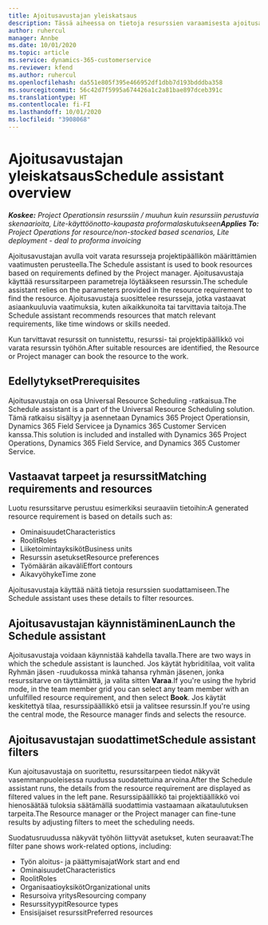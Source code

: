 ```yaml
---
title: Ajoitusavustajan yleiskatsaus
description: Tässä aiheessa on tietoja resurssien varaamisesta ajoitusavustajan avulla.
author: ruhercul
manager: Annbe
ms.date: 10/01/2020
ms.topic: article
ms.service: dynamics-365-customerservice
ms.reviewer: kfend
ms.author: ruhercul
ms.openlocfilehash: da551e805f395e466952df1dbb7d193bdddba358
ms.sourcegitcommit: 56c42d7f5995a674426a1c2a81bae897dceb391c
ms.translationtype: HT
ms.contentlocale: fi-FI
ms.lasthandoff: 10/01/2020
ms.locfileid: "3908068"
---
```

# <a name="schedule-assistant-overview"></a><span data-ttu-id="b656e-103">Ajoitusavustajan yleiskatsaus</span><span class="sxs-lookup"><span data-stu-id="b656e-103">Schedule assistant overview</span></span>

<span data-ttu-id="b656e-104">_**Koskee:** Project Operationsin resurssiin / muuhun kuin resurssiin perustuvia skenaarioita, Lite-käyttöönotto-kaupasta proformalaskutukseen_</span><span class="sxs-lookup"><span data-stu-id="b656e-104">_**Applies To:** Project Operations for resource/non-stocked based scenarios, Lite deployment - deal to proforma invoicing_</span></span>

<span data-ttu-id="b656e-105">Ajoitusavustajan avulla voit varata resursseja projektipäällikön määrittämien vaatimusten perusteella.</span><span class="sxs-lookup"><span data-stu-id="b656e-105">The Schedule assistant is used to book resources based on requirements defined by the Project manager.</span></span> <span data-ttu-id="b656e-106">Ajoitusavustaja käyttää resurssitarpeen parametreja löytääkseen resurssin.</span><span class="sxs-lookup"><span data-stu-id="b656e-106">The schedule assistant relies on the parameters provided in the resource requirement to find the resource.</span></span> <span data-ttu-id="b656e-107">Ajoitusavustaja suosittelee resursseja, jotka vastaavat asiaankuuluvia vaatimuksia, kuten aikaikkunoita tai tarvittavia taitoja.</span><span class="sxs-lookup"><span data-stu-id="b656e-107">The Schedule assistant recommends resources that match relevant requirements, like time windows or skills needed.</span></span>

<span data-ttu-id="b656e-108">Kun tarvittavat resurssit on tunnistettu, resurssi- tai projektipäällikkö voi varata resurssin työhön.</span><span class="sxs-lookup"><span data-stu-id="b656e-108">After suitable resources are identified, the Resource or Project manager can book the resource to the work.</span></span>

## <a name="prerequisites"></a><span data-ttu-id="b656e-109">Edellytykset</span><span class="sxs-lookup"><span data-stu-id="b656e-109">Prerequisites</span></span>

<span data-ttu-id="b656e-110">Ajoitusavustaja on osa Universal Resource Scheduling -ratkaisua.</span><span class="sxs-lookup"><span data-stu-id="b656e-110">The Schedule assistant is a part of the Universal Resource Scheduling solution.</span></span> <span data-ttu-id="b656e-111">Tämä ratkaisu sisältyy ja asennetaan Dynamics 365 Project Operationsin, Dynamics 365 Field Servicee ja Dynamics 365 Customer Servicen kanssa.</span><span class="sxs-lookup"><span data-stu-id="b656e-111">This solution is included and installed with Dynamics 365 Project Operations, Dynamics 365 Field Service, and Dynamics 365 Customer Service.</span></span>

## <a name="matching-requirements-and-resources"></a><span data-ttu-id="b656e-112">Vastaavat tarpeet ja resurssit</span><span class="sxs-lookup"><span data-stu-id="b656e-112">Matching requirements and resources</span></span>

<span data-ttu-id="b656e-113">Luotu resurssitarve perustuu esimerkiksi seuraaviin tietoihin:</span><span class="sxs-lookup"><span data-stu-id="b656e-113">A generated resource requirement is based on details such as:</span></span>

-   <span data-ttu-id="b656e-114">Ominaisuudet</span><span class="sxs-lookup"><span data-stu-id="b656e-114">Characteristics</span></span>
-   <span data-ttu-id="b656e-115">Roolit</span><span class="sxs-lookup"><span data-stu-id="b656e-115">Roles</span></span>
-   <span data-ttu-id="b656e-116">Liiketoimintayksiköt</span><span class="sxs-lookup"><span data-stu-id="b656e-116">Business units</span></span>
-   <span data-ttu-id="b656e-117">Resurssin asetukset</span><span class="sxs-lookup"><span data-stu-id="b656e-117">Resource preferences</span></span>
-   <span data-ttu-id="b656e-118">Työmäärän aikaväli</span><span class="sxs-lookup"><span data-stu-id="b656e-118">Effort contours</span></span>
-   <span data-ttu-id="b656e-119">Aikavyöhyke</span><span class="sxs-lookup"><span data-stu-id="b656e-119">Time zone</span></span>

<span data-ttu-id="b656e-120">Ajoitusavustaja käyttää näitä tietoja resurssien suodattamiseen.</span><span class="sxs-lookup"><span data-stu-id="b656e-120">The Schedule assistant uses these details to filter resources.</span></span>

## <a name="launch-the-schedule-assistant"></a><span data-ttu-id="b656e-121">Ajoitusavustajan käynnistäminen</span><span class="sxs-lookup"><span data-stu-id="b656e-121">Launch the Schedule assistant</span></span>

<span data-ttu-id="b656e-122">Ajoitusavustaja voidaan käynnistää kahdella tavalla.</span><span class="sxs-lookup"><span data-stu-id="b656e-122">There are two ways in which the schedule assistant is launched.</span></span> <span data-ttu-id="b656e-123">Jos käytät hybriditilaa, voit valita Ryhmän jäsen -ruudukossa minkä tahansa ryhmän jäsenen, jonka resurssitarve on täyttämättä, ja valita sitten **Varaa**.</span><span class="sxs-lookup"><span data-stu-id="b656e-123">If you're using the hybrid mode, in the team member grid you can select any team member with an unfulfilled resource requirement, and then select **Book**.</span></span> <span data-ttu-id="b656e-124">Jos käytät keskitettyä tilaa, resurssipäällikkö etsii ja valitsee resurssin.</span><span class="sxs-lookup"><span data-stu-id="b656e-124">If you're using the central mode, the Resource manager finds and selects the resource.</span></span>

## <a name="schedule-assistant-filters"></a><span data-ttu-id="b656e-125">Ajoitusavustajan suodattimet</span><span class="sxs-lookup"><span data-stu-id="b656e-125">Schedule assistant filters</span></span>

<span data-ttu-id="b656e-126">Kun ajoitusavustaja on suoritettu, resurssitarpeen tiedot näkyvät vasemmanpuoleisessa ruudussa suodatettuina arvoina.</span><span class="sxs-lookup"><span data-stu-id="b656e-126">After the Schedule assistant runs, the details from the resource requirement are displayed as filtered values in the left pane.</span></span> <span data-ttu-id="b656e-127">Resurssipäällikkö tai projektiäällikkö voi hienosäätää tuloksia säätämällä suodattimia vastaamaan aikataulutuksen tarpeita.</span><span class="sxs-lookup"><span data-stu-id="b656e-127">The Resource manager or the Project manager can fine-tune results by adjusting filters to meet the scheduling needs.</span></span>

<span data-ttu-id="b656e-128">Suodatusruudussa näkyvät työhön liittyvät asetukset, kuten seuraavat:</span><span class="sxs-lookup"><span data-stu-id="b656e-128">The filter pane shows work-related options, including:</span></span>

-   <span data-ttu-id="b656e-129">Työn aloitus- ja päättymisajat</span><span class="sxs-lookup"><span data-stu-id="b656e-129">Work start and end</span></span>
-   <span data-ttu-id="b656e-130">Ominaisuudet</span><span class="sxs-lookup"><span data-stu-id="b656e-130">Characteristics</span></span>
-   <span data-ttu-id="b656e-131">Roolit</span><span class="sxs-lookup"><span data-stu-id="b656e-131">Roles</span></span>
-   <span data-ttu-id="b656e-132">Organisaatioyksiköt</span><span class="sxs-lookup"><span data-stu-id="b656e-132">Organizational units</span></span>
-   <span data-ttu-id="b656e-133">Resursoiva yritys</span><span class="sxs-lookup"><span data-stu-id="b656e-133">Resourcing company</span></span>
-   <span data-ttu-id="b656e-134">Resurssityypit</span><span class="sxs-lookup"><span data-stu-id="b656e-134">Resource types</span></span>
-   <span data-ttu-id="b656e-135">Ensisijaiset resurssit</span><span class="sxs-lookup"><span data-stu-id="b656e-135">Preferred resources</span></span>
